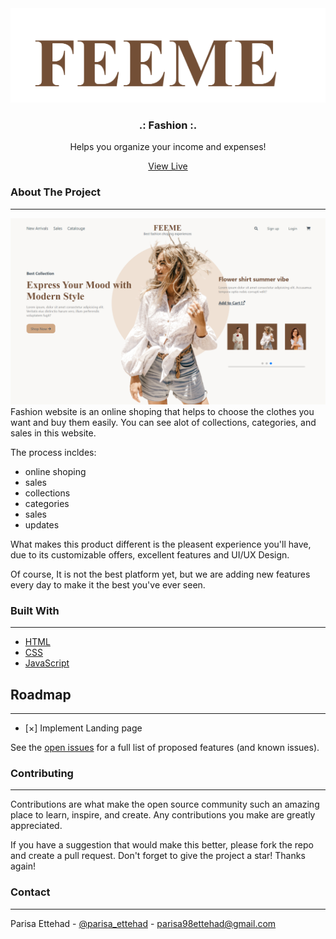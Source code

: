 <div align="center">
    <img src="./logo.png">

  <h3 align="center">.: Fashion :.</h3>

  <p align="center">
    Helps you organize your income and expenses!
   </p> 
    <a align="center" href="https://parisa-ettehad.github.io/fashion/">View Live
    </a>
</div>


### About The Project
---
![projectImg](./Screenshot%20(769).png)
Fashion website is an online shoping that helps to choose the clothes you want and buy them easily. You can see alot of collections, categories, and sales in this website.


The process incldes:

+ online shoping
+ sales
+ collections
+ categories
+ sales
+ updates
  
 What makes this product different is the pleasent experience you'll have, due to its customizable offers, excellent features and UI/UX Design.

Of course, It is not the best platform yet, but we are adding new features every day to make it the best you've ever seen. 
 
### Built With
---
+ [HTML](https://html.spec.whatwg.org/multipage/) 
+ [CSS](https://www.w3.org/Style/CSS/Overview.en.html) 
+ [JavaScript](https://www.javascript.com/) 


## Roadmap
---

- [&#xD7;] Implement Landing page

See the [open issues](https://parisa-ettehad.github.io/fashion/issues) for a full list of proposed features (and known issues).


### Contributing
---
Contributions are what make the open source community such an amazing place to learn, inspire, and create. Any contributions you make are greatly appreciated.

If you have a suggestion that would make this better, please fork the repo and create a pull request. Don't forget to give the project a star! Thanks again!

### Contact 
---

Parisa Ettehad - [@parisa_ettehad](https://twitter.com/parisa_ettehad) - parisa98ettehad@gmail.com
